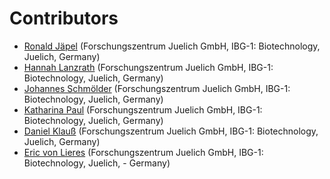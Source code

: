 # Contributors

* [Ronald Jäpel](https://github.com/ronald-jaepel) (Forschungszentrum Juelich GmbH, IBG-1: Biotechnology, Juelich, Germany)
* [Hannah Lanzrath](https://github.com/hannahlanzrath) (Forschungszentrum Juelich GmbH, IBG-1: Biotechnology, Juelich, Germany)
* [Johannes Schmölder](https://github.com/schmoelder) (Forschungszentrum Juelich GmbH, IBG-1: Biotechnology, Juelich, Germany)
* [Katharina Paul](https://github.com/katharinapaul2403) (Forschungszentrum Juelich GmbH, IBG-1: Biotechnology, Juelich, Germany)
* [Daniel Klauß](https://github.com/daklauss) (Forschungszentrum Juelich GmbH, IBG-1: Biotechnology, Juelich, Germany)
* [Eric von Lieres](https://github.com/lieres) (Forschungszentrum Juelich GmbH, IBG-1: Biotechnology, Juelich, - Germany)